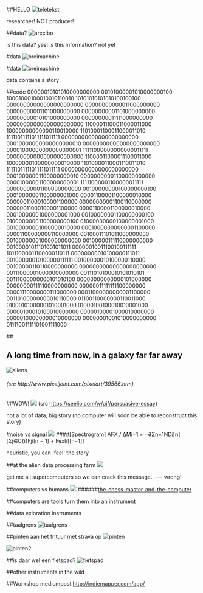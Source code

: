 ##HELLO
![teletekst](assets/img/teletext.png "magic" )
<aside class='notes'>researcher! NOT producer!</aside>


##data?
![arecibo](assets/img/Arecibo_shifted.png "shifted arecibo" )
<aside class='notes'>is this data? yes! is this information? not yet	</aside>


#data
![breimachine](assets/img/ponskaartklein.jpg "ponskkaart")
<aside class='notes'></aside>



#data
![breimachine](assets/img/ponskaart.jpg "ponskkaart")
<aside class='notes'>data contains a story</aside>



##code
00000010101010000000000
00101000001010000000100
10001000100010010110010
10101010101010100100100
00000000000000000000000
00000000000011000000000
00000000001101000000000
00000000001101000000000
00000000010101000000000
00000000011111000000000
00000000000000000000000
11000011100011000011000
10000000000000110010000
11010001100011000011010
11111011111011111011111
00000000000000000000000
00010000000000000000010
00000000000000000000000
00001000000000000000001
11111000000000000011111
00000000000000000000000
11000011000011100011000
10000000100000000010000
11010000110001110011010
11111011111011111011111
00000000000000000000000
00010000001100000000010
00000000001100000000000
00001000001100000000001
11111000001100000011111
00000000001100000000000
00100000000100000000100
00010000001100000001000
00001100001100000010000
00000011000100001100000
00000000001100110000000
00000011000100001100000
00001100001100000010000
00010000001000000001000
00100000001100000000100
01000000001100000000100
01000000000100000001000
00100000001000000010000
00010000000000001100000
00001100000000110000000
00100011101011000000000
00100000001000000000000
00100000111110000000000
00100001011101001011011
00000010011100100111111
10111000011100000110111
00000000010100000111011
00100000010100000111111
00100000010100000110000
00100000110110000000000
00000000000000000000000
00111000001000000000000
00111010100010101010101
00111000000000101010100
00000000000000101000000
00000000111110000000000
00000011111111100000000
00001110000000111000000
00011000000000001100000
00110100000000010110000
01100110000000110011000
01000101000001010001000
01000100100010010001000
00000100010100010000000
00000100001000010000000
00000100000000010000000
00000001001010000000000
01111001111101001111000


##<h2>A long time from now, in a galaxy far far away</h2>
![aliens](assets/img/alien.gif "ALIENS")
<h6>(src http://www.pixeljoint.com/pixelart/39566.htm)</h6>


##WOW!
![](assets/img/wowsignal.jpg)
(src https://seelio.com/w/aif/persuasive-essay)
<aside class='notes'>not a lot of data, big story (no computer will soon be able to reconstruct this story)</aside>


#noise vs signal
![](assets/img/snr.jpg)
####[Spectrogram] AFX / ΔMi−1 = −∂Σn=1NDi[n][Σj∈C{i}Fji[n − 1] + Fexti[[n−1]]
<aside class='notes'>heuristic, you can 'feel' the story</aside>


##at the alien data processing farm
![](assets/img/centraalbeheer.jpg)
<aside class='notes'>get me all supercomputers so we can crack this message.. --- wrong!</aside>



##computers vs humans
![](assets/img/kasparovVSdeepblue.jpg)
######[the-chess-master-and-the-computer](http://www.nybooks.com/articles/archives/2010/feb/11/the-chess-master-and-the-computer/?pagination=false)



##computers are tools
turn them into an instrument


##data exloration instruments



##taalgrens
![taalgrens](assets/img/story1.jpg "taalgrens")



##pinten aan het frituur met strava op
![pinten](assets/img/story2.jpg "pinten")


![pinten2](assets/img/story2a.jpg "pinten2")



##is daar wel een fietspad?
![fietspad](assets/img/story3.jpg "fietspad")



##other instruments in the wild



##Workshop
mediumpost
http://indiemapper.com/app/